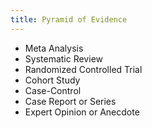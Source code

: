 ```yaml
---
title: Pyramid of Evidence
---
```


- Meta Analysis
- Systematic Review
- Randomized Controlled Trial
- Cohort Study
- Case-Control
- Case Report or Series
- Expert Opinion or Anecdote
